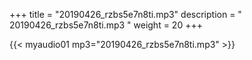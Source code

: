 +++
title = "20190426_rzbs5e7n8ti.mp3"
description = " 20190426_rzbs5e7n8ti.mp3 "
weight = 20
+++

{{< myaudio01 mp3="20190426_rzbs5e7n8ti.mp3" >}}

